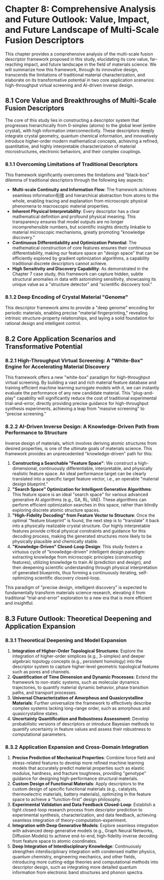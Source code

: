 # Chapter 8: Comprehensive Analysis and Future Outlook: Value, Impact, and Future Landscape of Multi-Scale Fusion Descriptors

This chapter provides a comprehensive analysis of the multi-scale fusion descriptor framework proposed in this study, elucidating its core value, far-reaching impact, and future landscape in the field of materials science. We will summarize how this framework, through its innovative design, transcends the limitations of traditional material characterization, and elaborate on its transformative potential in two core application scenarios: high-throughput virtual screening and AI-driven inverse design.

## 8.1 Core Value and Breakthroughs of Multi-Scale Fusion Descriptors

The core of this study lies in constructing a descriptor system that progresses hierarchically from 0-simplex (atoms) to the global level (entire crystal), with high information interconnectivity. These descriptors deeply integrate crystal geometry, quantum chemical information, and innovatively introduce higher-order modern mathematical concepts, achieving a refined, quantitative, and highly interpretable characterization of material microstructures, electronic behaviors, and their complex couplings.

### 8.1.1 Overcoming Limitations of Traditional Descriptors

This framework significantly overcomes the limitations and "black-box" dilemma of traditional descriptors through the following key aspects:

-   **Multi-scale Continuity and Information Flow**: The framework achieves seamless information衔接 and hierarchical abstraction from atoms to the whole, enabling tracing and explanation from microscopic physical phenomena to macroscopic material properties.
-   **Inherent Physical Interpretability**: Every descriptor has a clear mathematical definition and profound physical meaning. This transparency ensures that model outputs are no longer incomprehensible numbers, but scientific insights directly linkable to material microscopic mechanisms, greatly promoting "knowledge discovery."
-   **Continuous Differentiability and Optimization Potential**: The mathematical construction of core features ensures their continuous differentiability, making our feature space an "design space" that can be efficiently explored by gradient optimization algorithms, a capability traditional discrete descriptors cannot achieve.
-   **High Sensitivity and Discovery Capability**: As demonstrated in the Chapter 7 case study, this framework can capture hidden, subtle structural anomalies in data with astonishing sensitivity, showcasing its unique value as a "structure detector" and "scientific discovery tool."

### 8.1.2 Deep Encoding of Crystal Material "Genome"

This descriptor framework aims to provide a "deep genome" encoding for periodic materials, enabling precise "material fingerprinting," revealing intrinsic structure-property relationships, and laying a solid foundation for rational design and intelligent control.

## 8.2 Core Application Scenarios and Transformative Potential

### 8.2.1 High-Throughput Virtual Screening: A "White-Box" Engine for Accelerating Material Discovery

This framework offers a new "white-box" paradigm for high-throughput virtual screening. By building a vast and rich material feature database and training efficient machine learning surrogate models with it, we can instantly evaluate the performance of any new candidate material. This "plug-and-play" capability will significantly reduce the cost of traditional experimental trial-and-error, directly providing precise guidance for high-throughput synthesis experiments, achieving a leap from "massive screening" to "precise screening."

### 8.2.2 AI-Driven Inverse Design: A Knowledge-Driven Path from Performance to Structure

Inverse design of materials, which involves deriving atomic structures from desired properties, is one of the ultimate goals of materials science. This framework provides an unprecedented "knowledge-driven" path for this:

1.  **Constructing a Searchable "Feature Space"**: We construct a high-dimensional, continuously differentiable, interpretable, and physically realistic feature space. An ideal performance target can be clearly translated into a specific target feature vector, i.e., an operable "material design blueprint."
2.  **"Search Space" Optimization for Intelligent Generative Algorithms**: This feature space is an ideal "search space" for various advanced generative AI algorithms (e.g., GA, RL, VAE). These algorithms can perform efficient optimization searches in this space, rather than blindly exploring discrete atomic structure spaces.
3.  **"High-Fidelity Decoding" from Feature Vector to Structure**: Once the optimal "feature blueprint" is found, the next step is to "translate" it back into a physically realizable crystal structure. Our highly interpretable features provide critical physical constraints and guidance for this decoding process, making the generated structures more likely to be physically plausible and chemically stable.
4.  **"Knowledge-Driven" Closed-Loop Design**: This study fosters a virtuous cycle of "knowledge-driven" intelligent design paradigm: extracting knowledge from microscopic principles (constructing features), utilizing knowledge to train AI (prediction and design), and then deepening scientific understanding through physical interpretation of generated blueprints, thus forming a continuously iterating, self-optimizing scientific discovery closed-loop.

This paradigm of "precise design, intelligent discovery" is expected to fundamentally transform materials science research, elevating it from traditional "trial-and-error" exploration to a new era that is more efficient and insightful.

## 8.3 Future Outlook: Theoretical Deepening and Application Expansion

### 8.3.1 Theoretical Deepening and Model Expansion

1.  **Integration of Higher-Order Topological Structures**: Explore the integration of higher-order simplices (e.g., 3-simplex) and deeper algebraic topology concepts (e.g., persistent homology) into the descriptor system to capture higher-level geometric topological features such as pores and channels.
2.  **Quantification of Time Dimension and Dynamic Processes**: Extend the framework to non-static systems, such as molecular dynamics trajectories, to quantify material dynamic behavior, phase transition paths, and transport processes.
3.  **Universal Characterization of Amorphous and Quasicrystalline Materials**: Further universalize the framework to effectively describe complex systems lacking long-range order, such as amorphous and quasicrystalline states.
4.  **Uncertainty Quantification and Robustness Assessment**: Develop probabilistic versions of descriptors or introduce Bayesian methods to quantify uncertainty in feature values and assess their robustness to computational parameters.

### 8.3.2 Application Expansion and Cross-Domain Integration

1.  **Precise Prediction of Mechanical Properties**: Combine force field and stress-related features to develop more refined machine learning models that accurately predict material properties such as elastic modulus, hardness, and fracture toughness, providing "genotype" guidance for designing high-performance structural materials.
2.  **Custom Design of Functional Materials**: Apply descriptors to the custom design of specific functional materials (e.g., catalysts, thermoelectric materials, battery materials), optimizing in the feature space to achieve a "function-first" design philosophy.
3.  **Experimental Validation and Data Feedback Closed-Loop**: Establish a tight closed-loop research process from descriptor prediction to experimental synthesis, characterization, and data feedback, achieving seamless integration of theory-computation-experiment.
4.  **Integration with Deep Generative Models**: Explore seamless integration with advanced deep generative models (e.g., Graph Neural Networks, Diffusion Models) to achieve end-to-end, high-fidelity inverse decoding from feature space to atomic coordinates.
5.  **Deep Integration of Interdisciplinary Knowledge**: Continuously strengthen interdisciplinary integration with condensed matter physics, quantum chemistry, engineering mechanics, and other fields, introducing more cutting-edge theories and computational methods into descriptor design, such as integrating more detailed quantum information from electronic band structures and phonon spectra.
